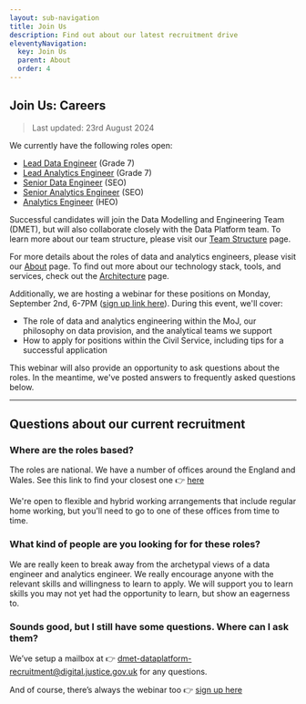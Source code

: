 ```yaml
---
layout: sub-navigation
title: Join Us
description: Find out about our latest recruitment drive
eleventyNavigation:
  key: Join Us
  parent: About
  order: 4
---
```

## Join Us: Careers

> Last updated: 23rd August 2024

We currently have the following roles open:

- [Lead Data Engineer](https://www.civilservicejobs.service.gov.uk/csr/index.cgi?SID=am9ibGlzdF92aWV3X3ZhYz0xOTIwOTEzJnNlYXJjaHNvcnQ9c2NvcmUmdXNlcnNlYXJjaGNvbnRleHQ9OTM5MTUxMjgmb3duZXI9NTA3MDAwMCZvd25lcnR5cGU9ZmFpciZzZWFyY2hwYWdlPTEmcGFnZWFjdGlvbj12aWV3dmFjYnlqb2JsaXN0JnBhZ2VjbGFzcz1Kb2JzJnJlcXNpZz0xNzI0OTM2MDUzLWFmMTY4NjExNmI4YWFmMzhmMmYwNWJjZTVkOGUzZTU2MmQyMDZjNTU=) (Grade 7)
- [Lead Analytics Engineer](https://www.civilservicejobs.service.gov.uk/csr/index.cgi?SID=c2VhcmNocGFnZT0xJm93bmVydHlwZT1mYWlyJnVzZXJzZWFyY2hjb250ZXh0PTkzOTE1MTI4Jm93bmVyPTUwNzAwMDAmam9ibGlzdF92aWV3X3ZhYz0xOTIwOTAzJnNlYXJjaHNvcnQ9c2NvcmUmcGFnZWNsYXNzPUpvYnMmcGFnZWFjdGlvbj12aWV3dmFjYnlqb2JsaXN0JnJlcXNpZz0xNzI0OTM2MDUzLWFmMTY4NjExNmI4YWFmMzhmMmYwNWJjZTVkOGUzZTU2MmQyMDZjNTU=) (Grade 7)
- [Senior Data Engineer](https://www.civilservicejobs.service.gov.uk/csr/index.cgi?SID=b3duZXJ0eXBlPWZhaXImc2VhcmNocGFnZT0xJmpvYmxpc3Rfdmlld192YWM9MTkyMDkzMSZzZWFyY2hzb3J0PXNjb3JlJnVzZXJzZWFyY2hjb250ZXh0PTkzOTE1MTI4Jm93bmVyPTUwNzAwMDAmcGFnZWNsYXNzPUpvYnMmcGFnZWFjdGlvbj12aWV3dmFjYnlqb2JsaXN0JnJlcXNpZz0xNzI0OTM2MDUzLWFmMTY4NjExNmI4YWFmMzhmMmYwNWJjZTVkOGUzZTU2MmQyMDZjNTU=) (SEO)
- [Senior Analytics Engineer](https://www.civilservicejobs.service.gov.uk/csr/index.cgi?SID=cGFnZWFjdGlvbj12aWV3dmFjYnlqb2JsaXN0JnBhZ2VjbGFzcz1Kb2JzJm93bmVydHlwZT1mYWlyJnNlYXJjaHBhZ2U9MSZzZWFyY2hzb3J0PXNjb3JlJmpvYmxpc3Rfdmlld192YWM9MTkyMDkxNiZ1c2Vyc2VhcmNoY29udGV4dD05MzkxNTEyOCZvd25lcj01MDcwMDAwJnJlcXNpZz0xNzI0OTM2MDUzLWFmMTY4NjExNmI4YWFmMzhmMmYwNWJjZTVkOGUzZTU2MmQyMDZjNTU=) (SEO)
- [Analytics Engineer](https://www.civilservicejobs.service.gov.uk/csr/index.cgi?SID=cGFnZWNsYXNzPUpvYnMmcGFnZWFjdGlvbj12aWV3dmFjYnlqb2JsaXN0JnNlYXJjaHBhZ2U9MSZvd25lcnR5cGU9ZmFpciZvd25lcj01MDcwMDAwJnVzZXJzZWFyY2hjb250ZXh0PTkzOTE1MTI4JmpvYmxpc3Rfdmlld192YWM9MTkyMDkwOSZzZWFyY2hzb3J0PXNjb3JlJnJlcXNpZz0xNzI0OTM2MDUzLWFmMTY4NjExNmI4YWFmMzhmMmYwNWJjZTVkOGUzZTU2MmQyMDZjNTU=) (HEO)

Successful candidates will join the Data Modelling and Engineering Team (DMET), but will also collaborate closely with the Data Platform team. To learn more about our team structure, please visit our [Team Structure](../structure/) page.

For more details about the roles of data and analytics engineers, please visit our [About](../) page. To find out more about our technology stack, tools, and services, check out the [Architecture](../architecture/) page.

Additionally, we are hosting a webinar for these positions on Monday, September 2nd, 6-7PM ([sign up link here](https://events.teams.microsoft.com/event/a1df44e8-cf15-438e-acea-d3834f0de585@c6874728-71e6-41fe-a9e1-2e8c36776ad8)). During this event, we'll cover:

- The role of data and analytics engineering within the MoJ, our philosophy on data provision, and the analytical teams we support
- How to apply for positions within the Civil Service, including tips for a successful application

This webinar will also provide an opportunity to ask questions about the roles. In the meantime, we've posted answers to frequently asked questions below.

---------

## Questions about our current recruitment

### Where are the roles based?

The roles are national. We have a number of offices around the England and Wales. See this link to find your closest one 👉 [here](https://www.google.com/maps/d/u/0/viewer?mid=1CsJxWFinu4iFbA0Tnq-KrwUAkbvLOZwQ&ll=52.93989869394286%2C-3.20735400000002&z=7)

We're open to flexible and hybrid working arrangements that include regular home working, but you'll need to go to one of these offices from time to time. 

### What kind of people are you looking for for these roles?

We are really keen to break away from the archetypal views of a data engineer and analytics engineer. We really encourage anyone with the relevant skills and willingness to learn to apply. We will support you to learn skills you may not yet had the opportunity to learn, but show an eagerness to. 

### Sounds good, but I still have some questions. Where can I ask them?

We’ve setup a mailbox at 👉 dmet-dataplatform-recruitment@digital.justice.gov.uk for any questions. 

And of course, there’s always the webinar too 👉 [sign up here](https://events.teams.microsoft.com/event/a1df44e8-cf15-438e-acea-d3834f0de585@c6874728-71e6-41fe-a9e1-2e8c36776ad8)
